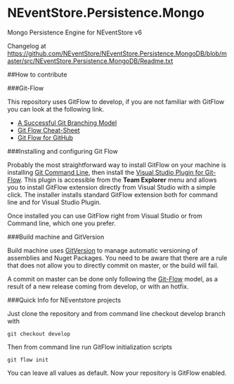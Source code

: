 NEventStore.Persistence.Mongo
=============================

Mongo Persistence Engine for NEventStore v6

Changelog at https://github.com/NEventStore/NEventStore.Persistence.MongoDB/blob/master/src/NEventStore.Persistence.MongoDB/Readme.txt

##How to contribute

###Git-Flow

This repository uses GitFlow to develop, if you are not familiar with GitFlow you can look at the following link.

* [A Successful Git Branching Model](http://nvie.com/posts/a-successful-git-branching-model/)
* [Git Flow Cheat-Sheet](http://danielkummer.github.io/git-flow-cheatsheet/)
* [Git Flow for GitHub](https://datasift.github.io/gitflow/GitFlowForGitHub.html)

###Installing and configuring Git Flow

Probably the most straightforward way to install GitFlow on your machine is installing [Git Command Line](https://git-for-windows.github.io/), then install the [Visual Studio Plugin for Git-Flow](https://visualstudiogallery.msdn.microsoft.com/27f6d087-9b6f-46b0-b236-d72907b54683). This plugin is accessible from the **Team Explorer** menu and allows you to install GitFlow extension directly from Visual Studio with a simple click. The installer installs standard GitFlow extension both for command line and for Visual Studio Plugin.

Once installed you can use GitFlow right from Visual Studio or from Command line, which one you prefer.

###Build machine and GitVersion

Build machine uses [GitVersion](https://github.com/GitTools/GitVersion) to manage automatic versioning of assemblies and Nuget Packages. You need to be aware that there are a rule that does not allow you to directly commit on master, or the build will fail. 

A commit on master can be done only following the [Git-Flow](http://nvie.com/posts/a-successful-git-branching-model/) model, as a result of a new release coming from develop, or with an hotfix. 

###Quick Info for NEventstore projects

Just clone the repository and from command line checkout develop branch with 

```
git checkout develop
```

Then from command line run GitFlow initialization scripts

```
git flow init
```

You can leave all values as default. Now your repository is GitFlow enabled.


